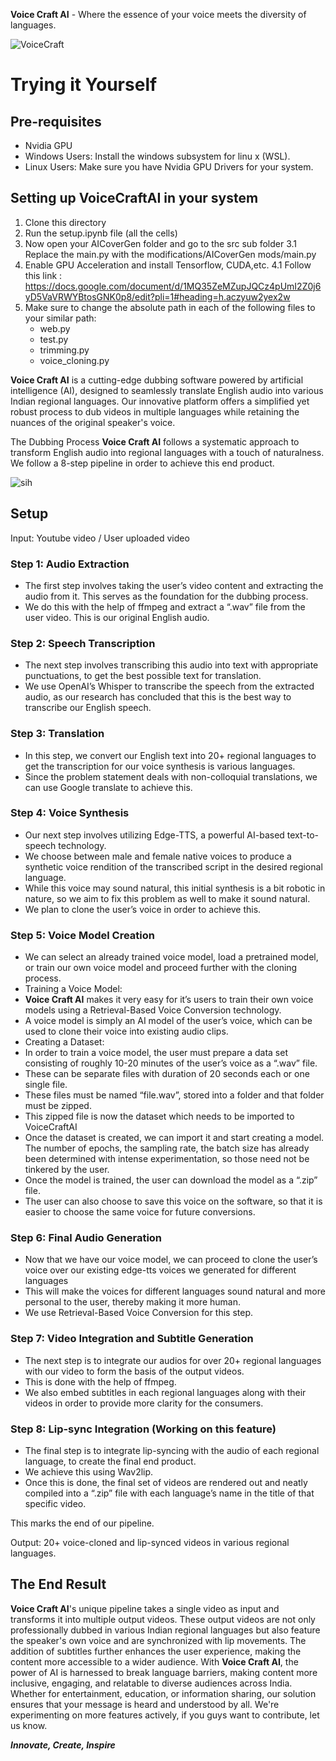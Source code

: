 **Voice Craft AI** - Where the essence of your voice meets the diversity of languages.


![VoiceCraft](https://github.com/HallowSiddharth/VoiceCraftAI/assets/120928306/8e7ac6c1-5331-4f90-8a50-4bd821b49c69)



# Trying it Yourself

## Pre-requisites
- Nvidia GPU
- Windows Users: Install the windows subsystem for linu x (WSL).
- Linux Users: Make sure you have Nvidia GPU Drivers for your system.

## Setting up VoiceCraftAI in your system
1. Clone this directory
2. Run the setup.ipynb file (all the cells)
3. Now open your AICoverGen folder and go to the src sub folder
	3.1 Replace the main.py with the modifications/AICoverGen mods/main.py
4. Enable GPU Acceleration and install Tensorflow, CUDA,etc.
	4.1 Follow this link : https://docs.google.com/document/d/1MQ35ZeMZupJQCz4pUmI2Z0j6yD5VaVRWYBtosGNK0p8/edit?pli=1#heading=h.aczyuw2yex2w
5. Make sure to change the absolute path in each of the following files to your similar path:
   	- web.py
   	- test.py
   	- trimming.py
   	- voice_cloning.py

**Voice Craft AI** is a cutting-edge dubbing software powered by artificial intelligence (AI), designed to seamlessly translate English audio into various Indian regional languages. Our innovative platform offers a simplified yet robust process to dub videos in multiple languages while retaining the nuances of the original speaker's voice.

The Dubbing Process
**Voice Craft AI** follows a systematic approach to transform English audio into regional languages with a touch of naturalness. 
We follow a 8-step pipeline in order to achieve this end product.

![sih](https://github.com/HallowSiddharth/VoiceCraftAI/assets/120928306/749f2b45-d623-4049-a4dd-250313cdc4f0)

## Setup
Input: Youtube video / User uploaded video 

### Step 1: Audio Extraction
- The first step involves taking the user’s video content and extracting the audio from it. This serves as the foundation for the dubbing process.
- We do this with the help of ffmpeg and extract a “.wav” file from the user video. This is our original English audio.

### Step 2: Speech Transcription
- The next step involves transcribing this audio into text with appropriate punctuations, to get the best possible text for translation.
- We use OpenAI’s Whisper to transcribe the speech from the extracted audio, as our research has concluded that this is the best way to transcribe our English speech.

### Step 3: Translation
- In this step, we convert our English text into 20+ regional languages to get the transcription for our voice synthesis is various languages.
- Since the problem statement deals with non-colloquial translations, we can use Google translate to achieve this.

### Step 4: Voice Synthesis
- Our next step involves utilizing Edge-TTS, a powerful AI-based text-to-speech technology.
- We choose between male and female native voices to produce a synthetic voice rendition of the transcribed script in the desired regional language.
- While this voice may sound natural, this initial synthesis is a bit robotic in nature, so we aim to fix this problem as well to make it sound natural.
- We plan to clone the user’s voice in order to achieve this.

### Step 5: Voice Model Creation
- We can select an already trained voice model, load a pretrained model, or train our own voice model and proceed further with the cloning process.
- Training a Voice Model:
- **Voice Craft AI** makes it very easy for it’s users to train their own voice models using a Retrieval-Based Voice Conversion technology.
- A voice model is simply an AI model of the user’s voice, which can be used to clone their voice into existing audio clips.
- Creating a Dataset:
- In order to train a voice model, the user must prepare a data set consisting of roughly 10-20 minutes of the user’s voice as a “.wav” file.
- These can be separate files with duration of 20 seconds each or one single file.
- These files must be named “file<number>.wav”, stored into a folder and that folder must be zipped.
- This zipped file is now the dataset which needs to be imported to VoiceCraftAI
- Once the dataset is created, we can import it and start creating a model. The number of epochs, the sampling rate, the batch size has already been determined with intense experimentation, so those need not be tinkered by the user.
- Once the model is trained, the user can download the model as a “.zip” file.
- The user can also choose to save this voice on the software, so that it is easier to choose the same voice for future conversions.


### Step 6: Final Audio Generation
- Now that we have our voice model, we can proceed to clone the user’s voice over our existing edge-tts voices we generated for different languages
- This will make the voices for different languages sound natural and more personal to the user, thereby making it more human.
- We use Retrieval-Based Voice Conversion for this step.

### Step 7: Video Integration and Subtitle Generation
- The next step is to integrate our audios for over 20+ regional languages with our video to form the basis of the output videos.
- This is done with the help of ffmpeg.
- We also embed subtitles in each regional languages along with their videos in order to provide more clarity for the consumers.

### Step 8: Lip-sync Integration (Working on this feature)
- The final step is to integrate lip-syncing with the audio of each regional language, to create the final end product.
- We achieve this using Wav2lip.
- Once this is done, the final set of videos are rendered out and neatly compiled into a “.zip” file with each language’s name in the title of that specific video.

This marks the end of our pipeline.

Output: 20+ voice-cloned and lip-synced videos in various regional languages.

## The End Result
**Voice Craft AI**'s unique pipeline takes a single video as input and transforms it into multiple output videos. These output videos are not only professionally dubbed in various Indian regional languages but also feature the speaker's own voice and are synchronized with lip movements. The addition of subtitles further enhances the user experience, making the content more accessible to a wider audience.
With **Voice Craft AI**, the power of AI is harnessed to break language barriers, making content more inclusive, engaging, and relatable to diverse audiences across India. Whether for entertainment, education, or information sharing, our solution ensures that your message is heard and understood by all.
We're experimenting on more features actively, if you guys want to contribute, let us know.

_**Innovate, Create, Inspire**_
 




						
